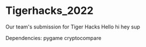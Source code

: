 # Tigerhacks_2022
Our team's submission for Tiger Hacks
Hello
hi
hey
sup

Dependencies:
pygame
cryptocompare